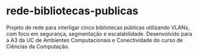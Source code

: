 # rede-bibliotecas-publicas
Projeto de rede para interligar cinco bibliotecas públicas utilizando VLANs, com foco em segurança, segmentação e escalabilidade. Desenvolvido para a A3 da UC de Ambientes Computacionais e Conectividade do curso de Ciências da Computação.
